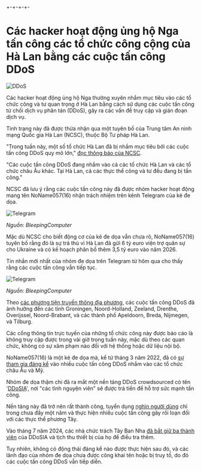 +-+-+-+-
# Các hacker hoạt động ủng hộ Nga tấn công các tổ chức công cộng của Hà Lan bằng các cuộc tấn công DDoS

![DDoS](https://www.bleepstatic.com/content/hl-images/2024/10/03/headpic.jpg)

Các hacker hoạt động ủng hộ Nga thường xuyên nhắm mục tiêu vào các tổ chức công và tư quan trọng ở Hà Lan bằng cách sử dụng các cuộc tấn công từ chối dịch vụ phân tán (DDoS), gây ra các vấn đề truy cập và gián đoạn dịch vụ.

Tình trạng này đã được thừa nhận qua một tuyên bố của Trung tâm An ninh mạng Quốc gia Hà Lan (NCSC), thuộc Bộ Tư pháp Hà Lan.

"Trong tuần này, một số tổ chức Hà Lan đã bị nhắm mục tiêu bởi các cuộc tấn công DDoS quy mô lớn," [đọc thông báo của NCSC](https://www.ncsc.nl/actueel/nieuws/2025/04/30/lopende-ddos-aanvallen-op-nederlandse-organisaties).

"Các cuộc tấn công DDoS đang nhắm vào cả các tổ chức Hà Lan và các tổ chức châu Âu khác. Tại Hà Lan, cả các thực thể công và tư đều đang bị tấn công."

NCSC đã lưu ý rằng các cuộc tấn công này đã được nhóm hacker hoạt động mang tên NoName057(16) nhận trách nhiệm trên kênh Telegram của kẻ đe dọa.

![Telegram](https://www.bleepstatic.com/images/news/u/1220909/2025/May/launch.jpg)

_Nguồn: BleepingComputer_

Mặc dù NCSC cho biết động cơ của kẻ đe dọa vẫn chưa rõ, NoName057(16) tuyên bố rằng đó là sự trả thù vì Hà Lan đã gửi 6 tỷ euro viện trợ quân sự cho Ukraine và có kế hoạch phân bổ thêm 3,5 tỷ euro vào năm 2026.

Tin nhắn mới nhất của nhóm đe dọa trên Telegram từ hôm qua cho thấy rằng các cuộc tấn công vẫn tiếp tục.

![Telegram](https://www.bleepstatic.com/images/news/u/1220909/2025/May/telegram.jpg)

_Nguồn: BleepingComputer_

Theo [các phương tiện truyền thông địa phương](https://www.ad.nl/tech/pro-russische-hackersgroep-legt-websites-van-talloze-nederlandse-gemeentes-en-provincies-plat~a5cf8235/), các cuộc tấn công DDoS đã ảnh hưởng đến các tỉnh Groningen, Noord-Holland, Zeeland, Drenthe, Overijssel, Noord-Brabant, và các thành phố Apeldoorn, Breda, Nijmegen, và Tilburg.

[](https://x.com/provgroningen/status/1916795253434077245)

Các cổng thông tin trực tuyến của những tổ chức công này được báo cáo là không truy cập được trong vài giờ trong tuần này, mặc dù theo các quan chức, không có sự xâm phạm nào đối với hệ thống hoặc dữ liệu nội bộ.

NoName057(16) là một kẻ đe dọa mà, kể từ tháng 3 năm 2022, đã có [sự tham gia đáng kể](https://www.bleepingcomputer.com/news/security/poland-warns-of-attacks-by-russia-linked-ghostwriter-hacking-group/) vào nhiều cuộc tấn công DDoS nhắm vào các tổ chức châu Âu và Mỹ.

Nhóm đe dọa thậm chí đã ra mắt một nền tảng DDoS crowdsourced có tên '[DDoSIA](https://www.bleepingcomputer.com/news/security/russian-ddos-attack-project-pays-contributors-for-more-firepower/)', nơi "các tình nguyện viên" sẽ được trả tiền để hỗ trợ sức mạnh tấn công.

Nền tảng này đã trở nên rất thành công, tuyển dụng [nghìn người dùng](https://www.bleepingcomputer.com/news/security/pro-russia-ddosia-hacktivist-project-sees-2-400-percent-membership-increase/) chỉ trong chưa đầy một năm và thực hiện nhiều cuộc tấn công gây rối loạn đối với các thực thể phương Tây.

Vào tháng 7 năm 2024, các nhà chức trách Tây Ban Nha [đã bắt giữ ba thành viên](https://www.bleepingcomputer.com/news/security/spain-arrests-three-for-using-ddosia-hacktivist-platform/) của DDoSIA và tịch thu thiết bị của họ để điều tra thêm.

Tuy nhiên, không có động thái đáng kể nào được thực hiện sau đó, và các lãnh đạo của nhóm đe dọa chưa được công khai tên hoặc bị truy tố, do đó các cuộc tấn công DDoS vẫn tiếp diễn.